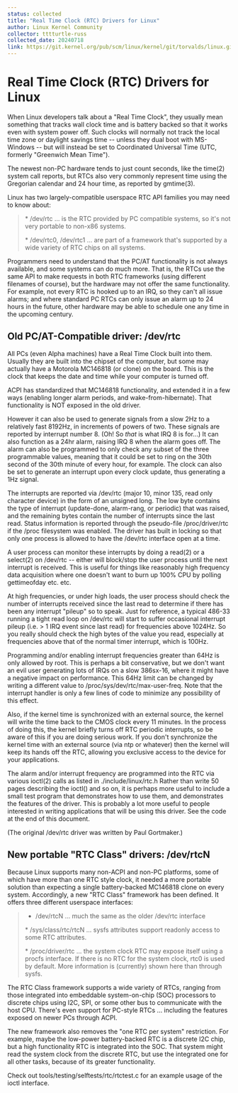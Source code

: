 ```yaml
---
status: collected
title: "Real Time Clock (RTC) Drivers for Linux"
author: Linux Kernel Community
collector: tttturtle-russ
collected_date: 20240718
link: https://git.kernel.org/pub/scm/linux/kernel/git/torvalds/linux.git/tree/Documentation/admin-guide/rtc.rst
---
```


# Real Time Clock (RTC) Drivers for Linux

When Linux developers talk about a \"Real Time Clock\", they usually
mean something that tracks wall clock time and is battery backed so that
it works even with system power off. Such clocks will normally not track
the local time zone or daylight savings time \-- unless they dual boot
with MS-Windows \-- but will instead be set to Coordinated Universal
Time (UTC, formerly \"Greenwich Mean Time\").

The newest non-PC hardware tends to just count seconds, like the time(2)
system call reports, but RTCs also very commonly represent time using
the Gregorian calendar and 24 hour time, as reported by gmtime(3).

Linux has two largely-compatible userspace RTC API families you may need
to know about:

> \* /dev/rtc \... is the RTC provided by PC compatible systems, so
> it\'s not very portable to non-x86 systems.
>
> \* /dev/rtc0, /dev/rtc1 \... are part of a framework that\'s supported
> by a wide variety of RTC chips on all systems.

Programmers need to understand that the PC/AT functionality is not
always available, and some systems can do much more. That is, the RTCs
use the same API to make requests in both RTC frameworks (using
different filenames of course), but the hardware may not offer the same
functionality. For example, not every RTC is hooked up to an IRQ, so
they can\'t all issue alarms; and where standard PC RTCs can only issue
an alarm up to 24 hours in the future, other hardware may be able to
schedule one any time in the upcoming century.

## Old PC/AT-Compatible driver: /dev/rtc

All PCs (even Alpha machines) have a Real Time Clock built into them.
Usually they are built into the chipset of the computer, but some may
actually have a Motorola MC146818 (or clone) on the board. This is the
clock that keeps the date and time while your computer is turned off.

ACPI has standardized that MC146818 functionality, and extended it in a
few ways (enabling longer alarm periods, and wake-from-hibernate). That
functionality is NOT exposed in the old driver.

However it can also be used to generate signals from a slow 2Hz to a
relatively fast 8192Hz, in increments of powers of two. These signals
are reported by interrupt number 8. (Oh! So *that* is what IRQ 8 is
for\...) It can also function as a 24hr alarm, raising IRQ 8 when the
alarm goes off. The alarm can also be programmed to only check any
subset of the three programmable values, meaning that it could be set to
ring on the 30th second of the 30th minute of every hour, for example.
The clock can also be set to generate an interrupt upon every clock
update, thus generating a 1Hz signal.

The interrupts are reported via /dev/rtc (major 10, minor 135, read only
character device) in the form of an unsigned long. The low byte contains
the type of interrupt (update-done, alarm-rang, or periodic) that was
raised, and the remaining bytes contain the number of interrupts since
the last read. Status information is reported through the pseudo-file
/proc/driver/rtc if the /proc filesystem was enabled. The driver has
built in locking so that only one process is allowed to have the
/dev/rtc interface open at a time.

A user process can monitor these interrupts by doing a read(2) or a
select(2) on /dev/rtc \-- either will block/stop the user process until
the next interrupt is received. This is useful for things like
reasonably high frequency data acquisition where one doesn\'t want to
burn up 100% CPU by polling gettimeofday etc. etc.

At high frequencies, or under high loads, the user process should check
the number of interrupts received since the last read to determine if
there has been any interrupt \"pileup\" so to speak. Just for reference,
a typical 486-33 running a tight read loop on /dev/rtc will start to
suffer occasional interrupt pileup (i.e. \> 1 IRQ event since last read)
for frequencies above 1024Hz. So you really should check the high bytes
of the value you read, especially at frequencies above that of the
normal timer interrupt, which is 100Hz.

Programming and/or enabling interrupt frequencies greater than 64Hz is
only allowed by root. This is perhaps a bit conservative, but we don\'t
want an evil user generating lots of IRQs on a slow 386sx-16, where it
might have a negative impact on performance. This 64Hz limit can be
changed by writing a different value to /proc/sys/dev/rtc/max-user-freq.
Note that the interrupt handler is only a few lines of code to minimize
any possibility of this effect.

Also, if the kernel time is synchronized with an external source, the
kernel will write the time back to the CMOS clock every 11 minutes. In
the process of doing this, the kernel briefly turns off RTC periodic
interrupts, so be aware of this if you are doing serious work. If you
don\'t synchronize the kernel time with an external source (via ntp or
whatever) then the kernel will keep its hands off the RTC, allowing you
exclusive access to the device for your applications.

The alarm and/or interrupt frequency are programmed into the RTC via
various ioctl(2) calls as listed in ./include/linux/rtc.h Rather than
write 50 pages describing the ioctl() and so on, it is perhaps more
useful to include a small test program that demonstrates how to use
them, and demonstrates the features of the driver. This is probably a
lot more useful to people interested in writing applications that will
be using this driver. See the code at the end of this document.

(The original /dev/rtc driver was written by Paul Gortmaker.)

## New portable \"RTC Class\" drivers: /dev/rtcN

Because Linux supports many non-ACPI and non-PC platforms, some of which
have more than one RTC style clock, it needed a more portable solution
than expecting a single battery-backed MC146818 clone on every system.
Accordingly, a new \"RTC Class\" framework has been defined. It offers
three different userspace interfaces:

> -   /dev/rtcN \... much the same as the older /dev/rtc interface
>
> \* /sys/class/rtc/rtcN \... sysfs attributes support readonly access
> to some RTC attributes.
>
> \* /proc/driver/rtc \... the system clock RTC may expose itself using
> a procfs interface. If there is no RTC for the system clock, rtc0 is
> used by default. More information is (currently) shown here than
> through sysfs.

The RTC Class framework supports a wide variety of RTCs, ranging from
those integrated into embeddable system-on-chip (SOC) processors to
discrete chips using I2C, SPI, or some other bus to communicate with the
host CPU. There\'s even support for PC-style RTCs \... including the
features exposed on newer PCs through ACPI.

The new framework also removes the \"one RTC per system\" restriction.
For example, maybe the low-power battery-backed RTC is a discrete I2C
chip, but a high functionality RTC is integrated into the SOC. That
system might read the system clock from the discrete RTC, but use the
integrated one for all other tasks, because of its greater
functionality.

Check out tools/testing/selftests/rtc/rtctest.c for an example usage of
the ioctl interface.
